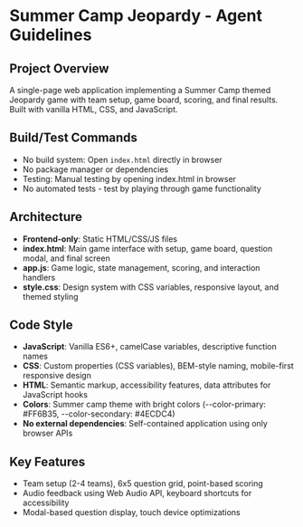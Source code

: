 # Summer Camp Jeopardy - Agent Guidelines

## Project Overview
A single-page web application implementing a Summer Camp themed Jeopardy game with team setup, game board, scoring, and final results. Built with vanilla HTML, CSS, and JavaScript.

## Build/Test Commands
- No build system: Open `index.html` directly in browser
- No package manager or dependencies
- Testing: Manual testing by opening index.html in browser
- No automated tests - test by playing through game functionality

## Architecture
- **Frontend-only**: Static HTML/CSS/JS files
- **index.html**: Main game interface with setup, game board, question modal, and final screen
- **app.js**: Game logic, state management, scoring, and interaction handlers
- **style.css**: Design system with CSS variables, responsive layout, and themed styling

## Code Style
- **JavaScript**: Vanilla ES6+, camelCase variables, descriptive function names
- **CSS**: Custom properties (CSS variables), BEM-style naming, mobile-first responsive design
- **HTML**: Semantic markup, accessibility features, data attributes for JavaScript hooks
- **Colors**: Summer camp theme with bright colors (--color-primary: #FF6B35, --color-secondary: #4ECDC4)
- **No external dependencies**: Self-contained application using only browser APIs

## Key Features
- Team setup (2-4 teams), 6x5 question grid, point-based scoring
- Audio feedback using Web Audio API, keyboard shortcuts for accessibility
- Modal-based question display, touch device optimizations
